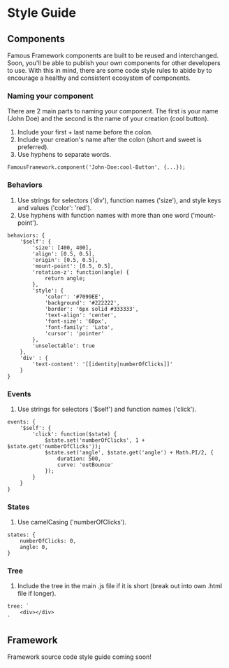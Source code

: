 # Style Guide

## Components

Famous Framework components are built to be reused and interchanged. Soon, you'll be able to publish your own components for other developers to use. With this in mind, there are some code style rules to abide by to 
encourage a healthy and consistent ecosystem of components.


### Naming your component

There are 2 main parts to naming your component. The first is your name (John Doe) and the
second is the name of your creation (cool button).

1. Include your first + last name before the colon.
2. Include your creation's name after the colon (short and sweet is preferred).
3. Use hyphens to separate words.

`FamousFramework.component('John-Doe:cool-Button', {...});`


### Behaviors

1. Use strings for selectors ('div'), function names ('size'), and style keys and values ('color': 'red').
2. Use hyphens with function names with more than one word ('mount-point').

```
behaviors: {
    '$self': {
        'size': [400, 400],
        'align': [0.5, 0.5],
        'origin': [0.5, 0.5],
        'mount-point': [0.5, 0.5],
        'rotation-z': function(angle) {
            return angle;
        },
        'style': {
            'color': '#7099EE',
            'background': '#222222',
            'border': '6px solid #333333',
            'text-align': 'center',
            'font-size': '60px',
            'font-family': 'Lato',
            'cursor': 'pointer'
        },
        'unselectable': true
    },
    'div' : {
        'text-content': '[[identity|numberOfClicks]]'
    }
}
```

### Events

1. Use strings for selectors ('$self') and function names ('click').

```
events: {
    '$self': {
        'click': function($state) {
            $state.set('numberOfClicks', 1 + $state.get('numberOfClicks'));
            $state.set('angle', $state.get('angle') + Math.PI/2, {
                duration: 500,
                curve: 'outBounce'
            });
        }
    }
}
```
### States

1. Use camelCasing ('numberOfClicks').

```
states: {
    numberOfClicks: 0,
    angle: 0,
}
```

### Tree

1. Include the tree in the main .js file if it is short (break out into own .html file if longer).

```
tree: `
    <div></div>
`
```


## Framework

Framework source code style guide coming soon!